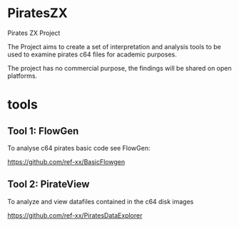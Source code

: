 # PiratesZX
Pirates ZX Project

The Project aims to create a set of interpretation and analysis tools to be used to examine pirates c64 files for academic purposes.

The project has no commercial purpose, the findings will be shared on open platforms.


# tools

## Tool 1: FlowGen
To analyse c64 pirates basic code see FlowGen:

https://github.com/ref-xx/BasicFlowgen


## Tool 2: PirateView
To analyze and view datafiles contained in the c64 disk images

https://github.com/ref-xx/PiratesDataExplorer
